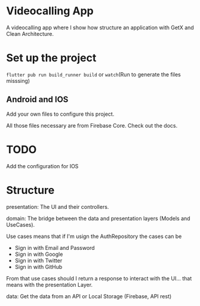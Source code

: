 # Videocalling App

A videocalling app where I show how structure an application with GetX and Clean Architecture.

# Set up the project

`flutter pub run build_runner build` or `watch`(Run to generate the files misssing)

## Android and IOS

Add your own files to configure this project.

All those files necessary are from Firebase Core. Check out the docs.

# TODO

Add the configuration for IOS

# Structure

presentation: The UI and their controllers.

domain: The bridge between the data and presentation layers (Models and UseCases).

Use cases means that if I'm usign the AuthRepository the cases can be

- Sign in with Email and Password
- Sign in with Google
- Sign in with Twitter
- Sign in with GitHub

From that use cases should I return a response to interact with the UI... that means with the presentation Layer.

data: Get the data from an API or Local Storage (Firebase, API rest)
